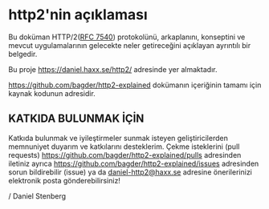 http2'nin açıklaması
===============

Bu doküman HTTP/2([RFC 7540](https://httpwg.github.io/specs/rfc7540.html)) protokolünü, arkaplanını, konseptini ve mevcut uygulamalarının gelecekte neler getireceğini açıklayan ayrıntılı bir belgedir.

Bu proje https://daniel.haxx.se/http2/ adresinde yer almaktadır.

https://github.com/bagder/http2-explained dokümanın içeriğinin tamamı için kaynak kodunun adresidir.

KATKIDA BULUNMAK İÇİN
---------------------

Katkıda bulunmak ve iyileştirmeler sunmak isteyen geliştiricilerden memnuniyet duyarım ve katkılarını desteklerim. Çekme isteklerini (pull requests) https://github.com/bagder/http2-explained/pulls adresinden iletiniz ayrıca https://github.com/bagder/http2-explained/issues adresinden sorun bildirebilir (issue) ya da daniel-http2@haxx.se adresine önerilerinizi elektronik posta gönderebilirsiniz!

 / Daniel Stenberg
